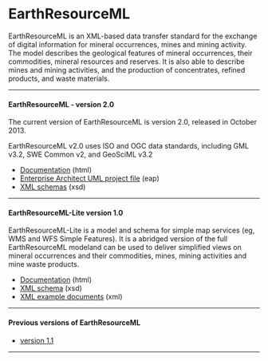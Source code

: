 # EarthResourceML

EarthResourceML is an XML-based data transfer standard for the exchange of digital information for mineral occurrences, mines and mining activity. The model describes the geological features of mineral occurrences, their commodities, mineral resources and reserves. It is also able to describe mines and mining activities, and the production of concentrates, refined products, and waste materials.

---

#### EarthResourceML - version 2.0
The current version of EarthResourceML is version 2.0, released in October 2013.

EarthResourceML v2.0 uses ISO and OGC data standards, including GML v3.2, SWE Common v2, and GeoSciML v3.2
  * [Documentation](/earthresourceml/2.0/doc/ERML_HTML_Documentation/) (html)
  * [Enterprise Architect UML project file](/earthresourceml/2.0/eap/) (eap)
  * [XML schemas](/schemas/2.0/) (xsd)

---

#### EarthResourceML-Lite version 1.0
EarthResourceML-Lite is a model and schema for simple map services (eg, WMS and WFS Simple Features).  It is a abridged version of the full EarthResourceML modeland can be used to deliver simplified views on mineral occurrences and their commodities, mines, mining activities and mine waste products.

 * [Documentation](/earthresourceml-lite/1.0/doc/html/index.htm) (html)
 * [XML schema](/schemas/earthresourceml-lite/1.0/) (xsd)
 * [XML example documents](/earthresourceml-lite/1.0/examples) (xml)

---

#### Previous versions of EarthResourceML
 * [version 1.1](/earthresourceml/1.1/)

---

